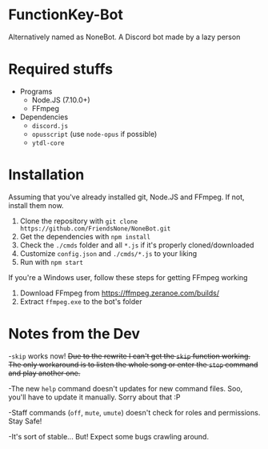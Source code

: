 # FunctionKey-Bot
Alternatively named as NoneBot.
A Discord bot made by a lazy person

# Required stuffs
- Programs
  - Node.JS (7.10.0+)
  - FFmpeg
- Dependencies
  - `discord.js`
  - `opusscript` (use `node-opus` if possible)
  - `ytdl-core`

# Installation
Assuming that you've already installed git, Node.JS and FFmpeg. If not, install them now.
1. Clone the repository with `git clone https://github.com/FriendsNone/NoneBot.git`
2. Get the dependencies with `npm install`
3. Check the `./cmds` folder and all `*.js` if it's properly cloned/downloaded
4. Customize `config.json` and `./cmds/*.js` to your liking
5. Run with `npm start`

If you're a Windows user, follow these steps for getting FFmpeg working
1. Download FFmpeg from https://ffmpeg.zeranoe.com/builds/
2. Extract `ffmpeg.exe` to the bot's folder

# Notes from the Dev
-`skip` works now! ~~Due to the rewrite I can't get the `skip` function working. The only workaround is to listen the whole song or enter the `stop` command and play another one.~~

-The new `help` command doesn't updates for new command files. Soo, you'll have to update it manually. Sorry about that :P

-Staff commands (`off`, `mute`, `umute`) doesn't check for roles and permissions. Stay Safe!

-It's sort of stable... But! Expect some bugs crawling around.
